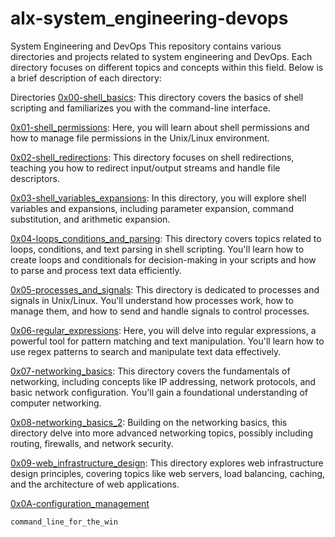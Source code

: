 # alx-system_engineering-devops
System Engineering and DevOps
This repository contains various directories and projects related to system engineering and DevOps. Each directory focuses on different topics and concepts within this field. Below is a brief description of each directory:

Directories
[0x00-shell_basics](./0x00-shell_basics): This directory covers the basics of shell scripting and familiarizes you with the command-line interface.

[0x01-shell_permissions](./0x01-shell_permissions): Here, you will learn about shell permissions and how to manage file permissions in the Unix/Linux environment.

[0x02-shell_redirections](./0x02-shell_redirections): This directory focuses on shell redirections, teaching you how to redirect input/output streams and handle file descriptors.

[0x03-shell_variables_expansions](./0x03-shell_variables_expansions): In this directory, you will explore shell variables and expansions, including parameter expansion, command substitution, and arithmetic expansion.

[0x04-loops_conditions_and_parsing](./0x04-loops_conditions_and_parsing): This directory covers topics related to loops, conditions, and text parsing in shell scripting. You'll learn how to create loops and conditionals for decision-making in your scripts and how to parse and process text data efficiently.

[0x05-processes_and_signals](./0x05-processes_and_signals): This directory is dedicated to processes and signals in Unix/Linux. You'll understand how processes work, how to manage them, and how to send and handle signals to control processes.

[0x06-regular_expressions](./0x06-regular_expressions): Here, you will delve into regular expressions, a powerful tool for pattern matching and text manipulation. You'll learn how to use regex patterns to search and manipulate text data effectively.

[0x07-networking_basics](./0x07-networking_basics): This directory covers the fundamentals of networking, including concepts like IP addressing, network protocols, and basic network configuration. You'll gain a foundational understanding of computer networking.

[0x08-networking_basics_2](./0x08-networking_basics_2): Building on the networking basics, this directory delve into more advanced networking topics, possibly including routing, firewalls, and network security.

[0x09-web_infrastructure_design](./0x09-web_infrastructure_design): This directory explores web infrastructure design principles, covering topics like web servers, load balancing, caching, and the architecture of web applications.

[0x0A-configuration_management](./0x0A-configuration_management)

`command_line_for_the_win`
